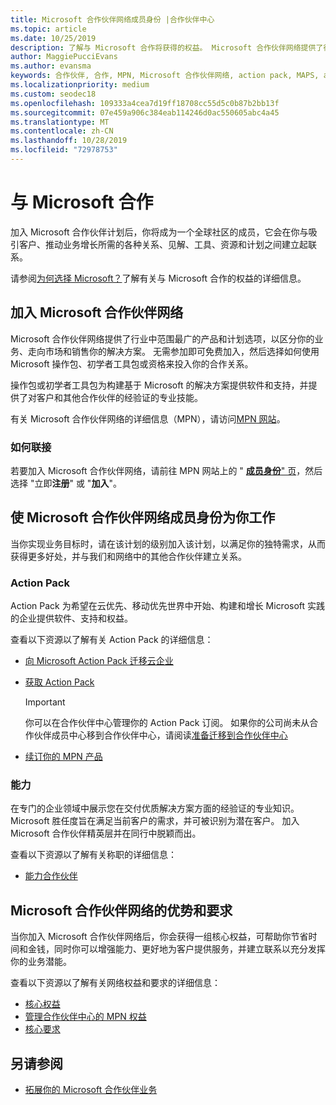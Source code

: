 ```yaml
---
title: Microsoft 合作伙伴网络成员身份 |合作伙伴中心
ms.topic: article
ms.date: 10/25/2019
description: 了解与 Microsoft 合作将获得的权益。 Microsoft 合作伙伴网络提供了行业中范围最广的产品和计划选项，以区分你的业务、走向市场和销售你的解决方案。
author: MaggiePucciEvans
ms.author: evansma
keywords: 合作伙伴, 合作, MPN, Microsoft 合作伙伴网络, action pack, MAPS, action pack 订阅, 权益, MPN 权益, 成员身份, 银牌, 金牌, 能力
ms.localizationpriority: medium
ms.custom: seodec18
ms.openlocfilehash: 109333a4cea7d19ff18708cc55d5c0b87b2bb13f
ms.sourcegitcommit: 07e459a906c384eab114246d0ac550605abc4a45
ms.translationtype: MT
ms.contentlocale: zh-CN
ms.lasthandoff: 10/28/2019
ms.locfileid: "72978753"
---
```

# <a name="partner-with-microsoft"></a>与 Microsoft 合作

加入 Microsoft 合作伙伴计划后，你将成为一个全球社区的成员，它会在你与吸引客户、推动业务增长所需的各种关系、见解、工具、资源和计划之间建立起联系。

请参阅[为何选择 Microsoft？](https://partner.microsoft.com/business-opportunities/why-microsoft)了解有关与 Microsoft 合作的权益的详细信息。 

## <a name="join-the-microsoft-partner-network"></a>加入 Microsoft 合作伙伴网络

<!-- 12/5/18 The content below was copied and pasted directly from the Membership page of the MPN site (https://partner.microsoft.com/membership)-->

Microsoft 合作伙伴网络提供了行业中范围最广的产品和计划选项，以区分你的业务、走向市场和销售你的解决方案。 无需参加即可免费加入，然后选择如何使用 Microsoft 操作包、初学者工具包或资格来投入你的合作关系。

操作包或初学者工具包为构建基于 Microsoft 的解决方案提供软件和支持，并提供了对客户和其他合作伙伴的经验证的专业技能。

有关 Microsoft 合作伙伴网络的详细信息（MPN），请访问[MPN 网站](https://partner.microsoft.com/commercial)。

### <a name="how-to-join"></a>如何联接

若要加入 Microsoft 合作伙伴网络，请前往 MPN 网站上的 " [**成员身份**" 页](https://partner.microsoft.com/membership)，然后选择 "立即**注册**" 或 "**加入**"。

## <a name="make-the-microsoft-partner-network-membership-work-for-you"></a>使 Microsoft 合作伙伴网络成员身份为你工作

<!-- 10/25/2019 The content below content from the Membership pages of the MPN site (https://partner.microsoft.com/membership) and additional updated content.-->

当你实现业务目标时，请在该计划的级别加入该计划，以满足你的独特需求，从而获得更多好处，并与我们和网络中的其他合作伙伴建立关系。

### <a name="action-pack"></a>Action Pack

Action Pack 为希望在云优先、移动优先世界中开始、构建和增长 Microsoft 实践的企业提供软件、支持和权益。 

查看以下资源以了解有关 Action Pack 的详细信息：

- [向 Microsoft Action Pack 迁移云企业](https://partner.microsoft.com/membership/action-pack)

- [获取 Action Pack](mpn-get-action-pack.md)
  
    >[!IMPORTANT]
    >你可以在合作伙伴中心管理你的 Action Pack 订阅。 如果你的公司尚未从合作伙伴成员中心移到合作伙伴中心，请阅读[准备迁移到合作伙伴中心](partner-center/prepare-pmc-pc-migration.md)  

- [续订你的 MPN 产品](renew-mpn-offers.md)

### <a name="competencies"></a>能力

在专门的企业领域中展示您在交付优质解决方案方面的经验证的专业知识。 Microsoft 胜任度旨在满足当前客户的需求，并可被识别为潜在客户。 加入 Microsoft 合作伙伴精英层并在同行中脱颖而出。

查看以下资源以了解有关称职的详细信息：

- [能力合作伙伴](https://partner.microsoft.com/membership/competencies)

## <a name="microsoft-partner-network-benefits-and-requirements"></a>Microsoft 合作伙伴网络的优势和要求

当你加入 Microsoft 合作伙伴网络后，你会获得一组核心权益，可帮助你节省时间和金钱，同时你可以增强能力、更好地为客户提供服务，并建立联系以充分发挥你的业务潜能。

查看以下资源以了解有关网络权益和要求的详细信息：

- [核心权益](https://partner.microsoft.com/membership/core-benefits#simple-tab-content-1)
- [管理合作伙伴中心的 MPN 权益](manage-your-partner-network-benefits.md)
- [核心要求](https://partner.microsoft.com/membership/core-benefits#simple-tab-content-2)

## <a name="see-also"></a>另请参阅
- [拓展你的 Microsoft 合作伙伴业务](grow-your-business.md)
